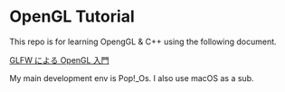 # OpenGL Tutorial

This repo is for learning OpengGL & C++ using the following document.

[GLFW による OpenGL 入門](https://tokoik.github.io/GLFWdraft.pdf)

My main development env is Pop!\_Os. I also use macOS as a sub.
